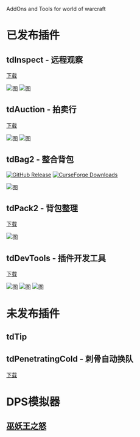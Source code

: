 AddOns and Tools for world of warcraft

# 已发布插件

## tdInspect - 远程观察
[下载](https://github.com/DengSir/tdInspect/releases)

![图](images/tdInspect_1.png) ![图](images/tdInspect_2.png)

## tdAuction - 拍卖行
[下载](https://github.com/DengSir/tdAuction/releases)

![图](images/tdAuction_1.jpg) ![图](images/tdAuction_2.jpg)

## tdBag2 - 整合背包
[![GitHub Release](https://img.shields.io/github/v/release/DengSir/tdBag2?label=Github下载)](https://github.com/DengSir/tdBag2/releases)
[![CurseForge Downloads](https://img.shields.io/curseforge/dt/349175?label=Curse下载)](https://www.curseforge.com/wow/addons/tdbag2)

![图](images/tdBag2_1.jpg)

## tdPack2 - 背包整理
[下载](https://github.com/DengSir/tdPack2/releases)

![图](images/tdPack2_1.gif)

## tdDevTools - 插件开发工具
[下载](https://github.com/DengSir/tdDevTools/releases)

![图](images/tdDevTools_1.jpg) ![图](images/tdDevTools_2.jpg) ![图](images/tdDevTools_3.jpg)

# 未发布插件

## tdTip

## tdPenetratingCold - 刺骨自动换队
[下载](https://github.com/DengSir/tdPenetratingCold/releases)


# DPS模拟器

## [巫妖王之怒](https://dengsir.github.io/wotlk)

